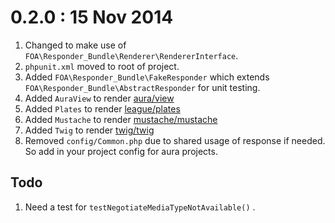 # 0.2.0 : 15 Nov 2014

1. Changed to make use of `FOA\Responder_Bundle\Renderer\RendererInterface`.
1. `phpunit.xml` moved to root of project.
1. Added `FOA\Responder_Bundle\FakeResponder` which extends `FOA\Responder_Bundle\AbstractResponder` for unit testing.
1. Added `AuraView` to render [aura/view](https://github.com/auraphp/Aura.View)
1. Added `Plates` to render [league/plates](https://github.com/thephpleague/Plates)
1. Added `Mustache` to render [mustache/mustache](https://github.com/bobthecow/mustache.php)
1. Added `Twig` to render [twig/twig](https://github.com/twigphp/Twig)
1. Removed `config/Common.php` due to shared usage of response if needed. So add in your project config for aura projects.

## Todo
1. Need a test for `testNegotiateMediaTypeNotAvailable()` .
